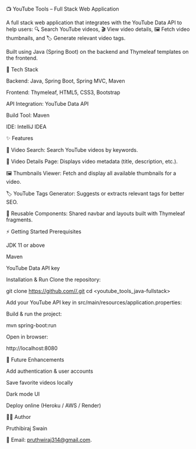 📺 YouTube Tools – Full Stack Web Application

A full stack web application that integrates with the YouTube Data API to help users:
🔍 Search YouTube videos,
🎬 View video details,
🖼️ Fetch video thumbnails, and
🏷️ Generate relevant video tags.

Built using Java (Spring Boot) on the backend and Thymeleaf templates on the frontend.



🚀 Tech Stack

Backend: Java, Spring Boot, Spring MVC, Maven

Frontend: Thymeleaf, HTML5, CSS3, Bootstrap

API Integration: YouTube Data API

Build Tool: Maven

IDE: IntelliJ IDEA



✨ Features

🔎 Video Search: Search YouTube videos by keywords.

📄 Video Details Page: Displays video metadata (title, description, etc.).

🖼️ Thumbnails Viewer: Fetch and display all available thumbnails for a video.

🏷️ YouTube Tags Generator: Suggests or extracts relevant tags for better SEO.

🧩 Reusable Components: Shared navbar and layouts built with Thymeleaf fragments.


⚡ Getting Started
   Prerequisites

JDK 11 or above

Maven

YouTube Data API key


Installation & Run
Clone the repository:

git clone [https://github.com/<your-username>/<repo-name>.git](https://github.com/Prutwi17/youtube_tools_java-fullstack.git)
cd <youtube_tools_java-fullstack>


Add your YouTube API key in src/main/resources/application.properties:

Build & run the project:

mvn spring-boot:run


Open in browser:

http://localhost:8080


📌 Future Enhancements

Add authentication & user accounts

Save favorite videos locally

Dark mode UI

Deploy online (Heroku / AWS / Render)



👨‍💻 Author

Pruthibiraj Swain

📧 Email: pruthwiraj314@gmail.com.
